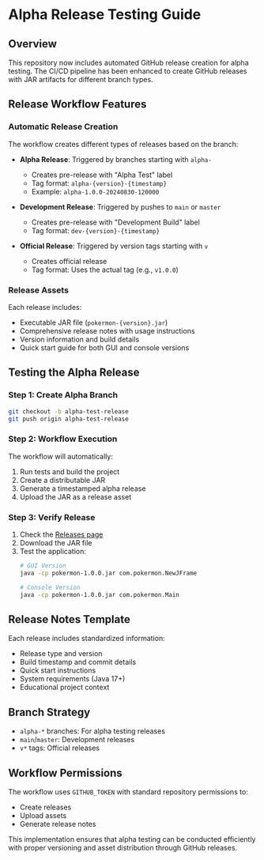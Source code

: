 # Alpha Release Testing Guide

## Overview
This repository now includes automated GitHub release creation for alpha testing. The CI/CD pipeline has been enhanced to create GitHub releases with JAR artifacts for different branch types.

## Release Workflow Features

### Automatic Release Creation
The workflow creates different types of releases based on the branch:

- **Alpha Release**: Triggered by branches starting with `alpha-`
  - Creates pre-release with "Alpha Test" label
  - Tag format: `alpha-{version}-{timestamp}`
  - Example: `alpha-1.0.0-20240830-120000`

- **Development Release**: Triggered by pushes to `main` or `master`
  - Creates pre-release with "Development Build" label
  - Tag format: `dev-{version}-{timestamp}`

- **Official Release**: Triggered by version tags starting with `v`
  - Creates official release
  - Tag format: Uses the actual tag (e.g., `v1.0.0`)

### Release Assets
Each release includes:
- Executable JAR file (`pokermon-{version}.jar`)
- Comprehensive release notes with usage instructions
- Version information and build details
- Quick start guide for both GUI and console versions

## Testing the Alpha Release

### Step 1: Create Alpha Branch
```bash
git checkout -b alpha-test-release
git push origin alpha-test-release
```

### Step 2: Workflow Execution
The workflow will automatically:
1. Run tests and build the project
2. Create a distributable JAR
3. Generate a timestamped alpha release
4. Upload the JAR as a release asset

### Step 3: Verify Release
1. Check the [Releases page](https://github.com/Gameaday/poker-basic/releases)
2. Download the JAR file
3. Test the application:
   ```bash
   # GUI Version
   java -cp pokermon-1.0.0.jar com.pokermon.NewJFrame
   
   # Console Version
   java -cp pokermon-1.0.0.jar com.pokermon.Main
   ```

## Release Notes Template
Each release includes standardized information:
- Release type and version
- Build timestamp and commit details
- Quick start instructions
- System requirements (Java 17+)
- Educational project context

## Branch Strategy
- `alpha-*` branches: For alpha testing releases
- `main`/`master`: Development releases
- `v*` tags: Official releases

## Workflow Permissions
The workflow uses `GITHUB_TOKEN` with standard repository permissions to:
- Create releases
- Upload assets
- Generate release notes

This implementation ensures that alpha testing can be conducted efficiently with proper versioning and asset distribution through GitHub releases.